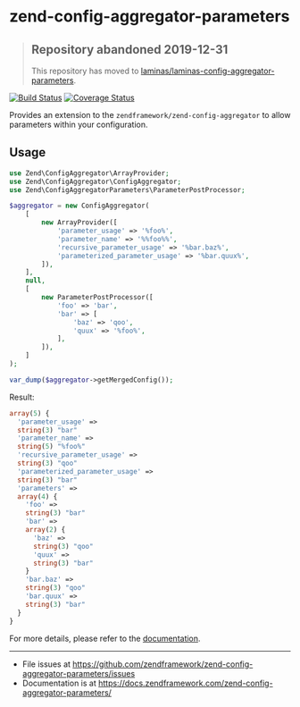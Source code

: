 # zend-config-aggregator-parameters

> ## Repository abandoned 2019-12-31
>
> This repository has moved to [laminas/laminas-config-aggregator-parameters](https://github.com/laminas/laminas-config-aggregator-parameters).

[![Build Status](https://secure.travis-ci.org/zendframework/zend-config-aggregator-parameters.svg?branch=master)](https://secure.travis-ci.org/zendframework/zend-config-aggregator-parameters)
[![Coverage Status](https://coveralls.io/repos/github/zendframework/zend-config-aggregator-parameters/badge.svg?branch=master)](https://coveralls.io/github/zendframework/zend-config-aggregator-parameters?branch=master)

Provides an extension to the `zendframework/zend-config-aggregator` to allow parameters within your configuration.
 
## Usage

```php
use Zend\ConfigAggregator\ArrayProvider;
use Zend\ConfigAggregator\ConfigAggregator;
use Zend\ConfigAggregatorParameters\ParameterPostProcessor;

$aggregator = new ConfigAggregator(
    [
        new ArrayProvider([
            'parameter_usage' => '%foo%',
            'parameter_name' => '%%foo%%',
            'recursive_parameter_usage' => '%bar.baz%',
            'parameterized_parameter_usage' => '%bar.quux%',
        ]),
    ],
    null,
    [
        new ParameterPostProcessor([
            'foo' => 'bar',
            'bar' => [
                'baz' => 'qoo',
                'quux' => '%foo%', 
            ],
        ]),
    ]
);

var_dump($aggregator->getMergedConfig());
```

Result:

```php
array(5) {
  'parameter_usage' =>
  string(3) "bar"
  'parameter_name' =>
  string(5) "%foo%"
  'recursive_parameter_usage' =>
  string(3) "qoo"
  'parameterized_parameter_usage' =>
  string(3) "bar"
  'parameters' =>
  array(4) {
    'foo' =>
    string(3) "bar"
    'bar' =>
    array(2) {
      'baz' =>
      string(3) "qoo"
      'quux' =>
      string(3) "bar"
    }
    'bar.baz' =>
    string(3) "qoo"
    'bar.quux' =>
    string(3) "bar"
  }
}
```

For more details, please refer to the [documentation](https://docs.zendframework.com/zend-config-aggregator-parameters/).

-----

- File issues at https://github.com/zendframework/zend-config-aggregator-parameters/issues
- Documentation is at https://docs.zendframework.com/zend-config-aggregator-parameters/
